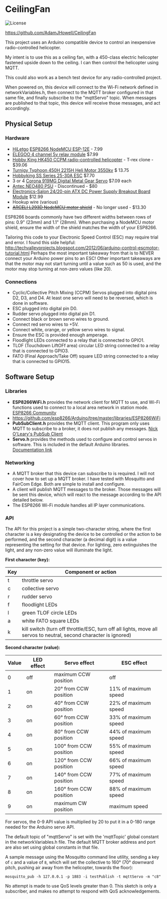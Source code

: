# CeilingFan

![License](https://img.shields.io/badge/license-MIT-blue "License")

<https://github.com/AdamJHowell/CeilingFan>

This project uses an Arduino compatible device to control an inexpensive radio-controlled helicopter.

My intent is to use this as a ceiling fan, with a 450-class electric helicopter fastened upside down to the ceiling. 
I can then control the helicopter using MQTT.

This could also work as a bench test device for any radio-controlled project.

When powered on, this device will connect to the Wi-Fi network defined in networkVariables.h, 
then connect to the MQTT broker configured in that same file, and finally subscribe to the "mqttServo" topic.
When messages are published to that topic, this device will receive those messages, and act accordingly.

## Physical Setup

### Hardware

- [HiLetgo](http://www.hiletgo.com/) [ESP8266 NodeMCU ESP-12E](https://smile.amazon.com/gp/product/B010O1G1ES/) - 7.99
- [ELEGOO 4 channel 5v relay module](https://smile.amazon.com/ELEGOO-Channel-Optocoupler-Compatible-Raspberry/dp/B09ZQS2JRD/) $7.99
- [Hobby King HK450 CCPM radio-controlled helicopter](https://hobbyking.com/en_us/hk450-ccpm-3d-helicopter-kit-align-t-rex-compat-ver-2.html) - T-rex clone - $39.06
- [Turnigy Typhoon 450H 2215H Heli Motor 3550kv](https://hobbyking.com/en_us/turnigy-typhoon-450h-2215h-heli-motor-3550kv-450-class.html) $ 13.75
- [Hobbyking SS Series 25-30A ESC](https://hobbyking.com/en_us/hobbyking-ss-series-25-30a-esc.html) $7.70
- 3 or 4 [Corona 919MG Digital Metal Gear Servo](https://hobbyking.com/en_us/corona-919mg-digital-metal-gear-servo-1-7kg-0-06sec-12g.html) $7.09 each
- [Antec NEO480 PSU](https://www.newegg.com/antec-neopower-480-480w/p/N82E16817103924) - Discontinued - $80
- [Electronics-Salon 24/20-pin ATX DC Power Supply Breakout Board Module](https://www.amazon.com/Electronics-Salon-20-pin-Supply-Breakout-Module/dp/B01NBU2C64/) $12.99
- Hookup wire (various)
- ~~[ARCELI L293D NodeMCU motor shield](https://www.amazon.com/ESP8266-NodeMCU-2-Channel-H-Bridge-ESP-12E/dp/B07KF9K293)~~ - No longer used - $13.30

ESP8266 boards commonly have two different widths between rows of pins: 0.9" (23mm) and 1.1" (28mm).
When purchasing a NodeMCU motor shield, ensure the width of the shield matches the width of your ESP8266.

Tailoring this code to your Electronic Speed Control (ESC) may require trial and error.
I found this side helpful: <http://techvalleyprojects.blogspot.com/2012/06/arduino-control-escmotor-tutorial.html>
Perhaps the most important takeaway from that is to NEVER connect your Arduino power pins to an ESC!
Other important takeaways are that the motor may not start turning until a value such as 50 is used, 
and the motor may stop turning at non-zero values (like 20).

### Connections

- Cyclic/Collective Pitch Mixing (CCPM) Servos plugged into digital pins D2, D3, and D4. At least one servo will need to
  be reversed, which is done in software.
- ESC plugged into digital pin D0.
- Rudder servo plugged into digital pin D1.
- Connect black or brown servo wires to ground.
- Connect red servo wires to +5V.
- Connect white, orange, or yellow servo wires to signal.
- Ensure the ESC is provided enough amperage.
- Floodlight LEDs connected to a relay that is connected to GPIO1.
- TLOF (Touchdown LiftOFf area) circular LED string connected to a relay that is connected to GPIO3.
- FATO (Final Approach/Take Off) square LED string connected to a relay that is connected to GPIO15.

## Software Setup

### Libraries

- **ESP8266WiFi.h** provides the network client for MQTT to use, and Wi-Fi functions used to connect to a local area
  network in station mode. [ESP8266 Community](https://github.com/esp8266/Arduino/tree/master/libraries/ESP8266WiFi)
- <https://github.com/esp8266/Arduino/tree/master/libraries/ESP8266WiFi>
- **PubSubClient.h** provides the MQTT client. This program only uses MQTT to subscribe to a broker, it does not publish
  any messages. [Nick O'Leary's PubSub Client](https://github.com/knolleary/pubsubclient)
- **Servo.h** provides the methods used to configure and control servos in software. This is included in the default
  Arduino libraries.  [Documentation link](https://www.arduino.cc/reference/en/libraries/servo/)

### Networking

- A MQTT broker that this device can subscribe to is required. I will not cover how to set up a MQTT broker. I have
  tested with Mosquitto and FairCom Edge. Both are simple to install and configure.
- A client will publish MQTT messages to the broker. Those messages will be sent this device, which will react to the
  message according to the API detailed below.
- The ESP8266 Wi-Fi module handles all IP layer communications.

### API

The API for this project is a simple two-character string, 
where the first character is a key designating the device to be controlled or the action to be performed, 
and the second character (a decimal digit) is a value representing the setting for that device.
For lighting, zero extinguishes the light, and any non-zero value will illuminate the light.

**First character (key):**

| Key | Component or action                                                                                               |
|-----|-------------------------------------------------------------------------------------------------------------------|
| t   | throttle servo                                                                                                    |
| c   | collective servo                                                                                                  |
| r   | rudder servo                                                                                                      |
| f   | floodlight LEDs                                                                                                   |
| l   | green TLOF circle LEDs                                                                                            |
| a   | white FATO square LEDs                                                                                            |
| k   | kill switch (turn off throttle/ESC, turn off all lights, move all servos to neutral, second character is ignored) |

**Second character (value):**

| Value | LED effect | Servo effect           | ESC effect           |
|-------|------------|------------------------|----------------------|
| 0     | off        | maximum CCW position   | off                  |
| 1     | on         | 20° from CCW position  | 11% of maximum speed |
| 2     | on         | 40° from CCW position  | 22% of maximum speed |
| 3     | on         | 60° from CCW position  | 33% of maximum speed |
| 4     | on         | 80° from CCW position  | 44% of maximum speed |
| 5     | on         | 100° from CCW position | 55% of maximum speed |
| 6     | on         | 120° from CCW position | 66% of maximum speed |
| 7     | on         | 140° from CCW position | 77% of maximum speed |
| 8     | on         | 160° from CCW position | 88% of maximum speed |
| 9     | on         | maximum CW position    | maximum speed        |

For servos, the 0-9 API value is multiplied by 20 to put it in a 0-180 range needed for the Arduino servo API.

The default topic of "mqttServo" is set with the 'mqttTopic' global constant in the networkVariables.h file. 
The default MQTT broker address and port are also set using global constants in that file.

A sample message using the Mosquitto command line utility, sending a key of `c` and a value of `8`, 
which will set the collective to 160° (70° downward pitch, pushing air away from the helicopter, towards the floor):

```mosquitto_pub -h 127.0.0.1 -p 1883 -i testPublish -t mqttServo -m "c8"```

No attempt is made to use QoS levels greater than 0. This sketch is only a subscriber, 
and makes no attempt to respond with QoS acknowledgements.
